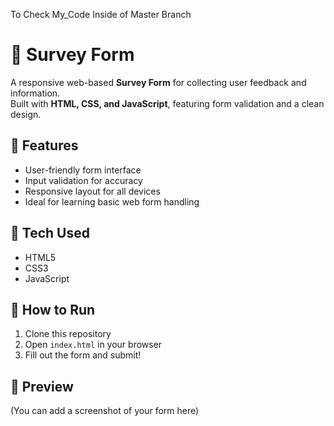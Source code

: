 To Check My_Code Inside of Master Branch 
# 📝 Survey Form

A responsive web-based **Survey Form** for collecting user feedback and information.  
Built with **HTML, CSS, and JavaScript**, featuring form validation and a clean design.

## 🧠 Features
- User-friendly form interface  
- Input validation for accuracy  
- Responsive layout for all devices  
- Ideal for learning basic web form handling  

## 🧰 Tech Used
- HTML5  
- CSS3  
- JavaScript  

## 🚀 How to Run
1. Clone this repository  
2. Open `index.html` in your browser  
3. Fill out the form and submit!

## 📸 Preview
(You can add a screenshot of your form here)
